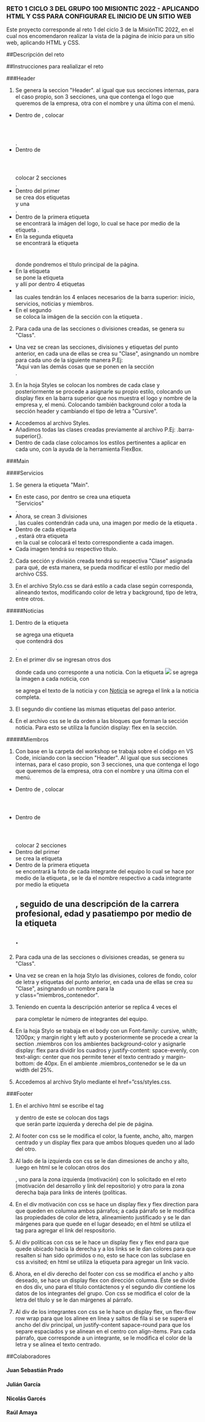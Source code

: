 ### RETO 1 CICLO 3 DEL GRUPO 100 MISIONTIC 2022 - APLICANDO HTML Y CSS PARA CONFIGURAR EL INICIO DE UN SITIO WEB

Este proyecto corresponde al reto 1 del ciclo 3 de la MisiónTIC 2022, en el cual nos encomendaron realizar la vista de la página de inicio para un sitio web, aplicando HTML y CSS.

##Descripción del reto


##Instrucciones para realializar el reto


###Header

1. Se genera la seccion "Header". al igual que sus secciones internas, para el caso propio, son 3 secciones, una que contenga el logo que queremos de la empresa, otra con el nombre y una última con el menú.
  - Dentro de <body></body>, colocar <header></header>.
  - Dentro de <header></header> colocar 2 secciones <section></section>.
  - Dentro del primer <section> se crea dos etiquetas <div></div> y una <nav></nav>.
  - Dentro de la primera etiqueta <div></div> se encontrará la imágen del logo, lo cual se hace por medio de la etiqueta <img>.
  - En la segunda etiqueta <div></div> se encontrará la etiqueta <h1></h1> donde pondremos el título principal de la página.
  - En la etiqueta <nav></nav> se pone la etiqueta <ul></ul> y allí por dentro 4 etiquetas <li></li> las cuales tendrán los 4 enlaces necesarios de la barra superior: inicio, servicios, noticias y miembros.
  - En el segundo <section> se coloca la imágen de la sección con la etiqueta <img>.

2. Para cada una de las secciones o divisiones creadas, se genera su "Class".
  - Una vez se crean las secciones, divisiones y etiquetas del punto anterior, en cada una de ellas se crea su "Clase", asingnando un nombre para cada uno de la siguiente manera P.Ej: <section class="barra-superior">"Aqui van las demás cosas que se ponen en la sección</section>.

3. En la hoja Styles se colocan los nombres de cada clase y posteriormente se procede a asignarle su propio estilo, colocando un display flex en la barra superior que nos muestra el logo y nombre de la empresa y, el menú. Colocando también background color a toda la sección header y cambiando el tipo de letra a "Cursive".
  - Accedemos al archivo Styles.
  - Añadimos todas las clases creadas previamente al archivo P.Ej: .barra-superior{}.
  - Dentro de cada clase colocamos los estilos pertinentes a aplicar en cada uno, con la ayuda de la herramienta FlexBox.


###Main

####Servicios

1. Se genera la etiqueta "Main". 
  - En este caso, por dentro se crea una etiqueta <section>"Servicios"</section>. 
  - Ahora, se crean 3 divisiones <div></div>, las cuales contendrán cada una, una imagen por medio de la etiqueta <img>. 
  - Dentro de cada etiqueta <div></div>, estará otra etiqueta <div></div> en la cual se colocará el texto correspondiente a cada imagen.
  - Cada imagen tendrá su respectivo titulo.

2. Cada sección y división creada tendrá su respectiva "Clase" asignada para qué, de esta manera, se pueda modificar el estilo por medio del archivo CSS.

3. En el archivo Stylo.css se dará estilo a cada clase según corresponda, alineando textos, modificando color de letra y background, tipo de letra, entre otros.

#####Noticias

1. Dentro de la etiqueta <main></main> se agrega una etiqueta <section></section> que contendrá dos <div></div>. 

2. En el primer div se ingresan otros dos <div></div> donde cada uno corresponte a una noticia. Con la etiqueta <img src="ruta-imagen"> se agrega la imagen a cada noticia, con <p></p> se agrega el texto de la noticia y con <a href="link-noticia">Noticia</a> se agrega el link a la noticia completa.

3. El segundo div contiene las mismas etiquetas del paso anterior.

4. En el archivo css se le da orden a las bloques que forman la sección noticia. Para esto se utiliza la función display: flex en la sección.

#####Miembros

1. Con base en la carpeta del workshop se trabaja sobre el código en VS Code, iniciando con la seccion "Header". Al igual que sus secciones internas, para el caso propio, son 3 secciones, una que contenga el logo que queremos de la empresa, otra con el nombre y una última con el menú.
  - Dentro de <body></body>, colocar <header></header>
  - Dentro de <header></header> colocar 2 secciones <section></section>
  - Dentro del primer <section> se crea la etiqueta <div></div>
  - Dentro de la primera etiqueta <div></div> se encontrará la foto de cada integrante del equipo lo cual se hace por medio de la etiqueta <img>, se le da el nombre respectivo a cada integrante por medio la etiqueta <h2>, seguido de una descripción de la carrera profesional, edad y pasatiempo por medio de la etiqueta <p>.  

2. Para cada una de las secciones o divisiones creadas, se genera su "Class".
  - Una vez se crean en la hoja Stylo las divisiones, colores de fondo, color de letra y etiquetas del punto anterior, en cada una de ellas se crea su "Clase", asingnando un nombre para la <section id=“team” de la siguiente manera:  class =”miembros” > y class=”miembros_contenedor".

3. Teniendo en cuenta la descripción anterior se replica 4 veces el  <div></div> para completar le número de integrantes del equipo. 

4. En la hoja Stylo se trabaja en el body con un Font-family: cursive, whith; 1200px; y margin right y left auto  y posteriormente se procede a crear la section .miembros con los ambientes background-color y asignarle display: flex para dividir los cuadros y justify-content: space-evenly, con text-align: center que nos permite tener el texto centrado y margin-bottom: de 40px.
En el ambiente .miembros_contenedor se le da un width del 25%.

5. Accedemos al archivo Stylo mediante el href=”css/styles.css.

###Footer

1. En el archivo html se escribe el tag <footer></footer> y dentro de este se colocan dos tags <div></div> que serán parte izquierda y derecha del pie de página. 

2. Al footer con css se le modifica el color, la fuente, ancho, alto, margen centrado y un display flex para que ambos bloques queden uno al lado del otro. 

3. Al lado de la izquierda con css se le dan dimesiones de ancho y alto, luego en html se le colocan otros dos <div></div>, uno para la zona izquierda (motivación) con lo solicitado en el reto (motivación del desarrollo y link del repositorio) y otro para la zona derecha baja para links de interés (políticas.

4. En el div motivación con css se hace un display flex y flex direction para que queden en columna ambos párrafos; a cada párrafo se le modifica las propiedades de color de letra, alineamiento justificado y se le dan márgenes para que quede en el lugar deseado; en el html se utiliza el tag <a href="link-repositorio"></a> para agregar el link del respositorio. 

5. Al div políticas con css se le hace un display flex y flex end para que quede ubicado hacia la derecha y a los links se le dan colores para que resalten si han sido oprimidos o no, esto se hace con las subclase en css a:visited; en html se utiliza la etiqueta <a href="#"></a> para agregar un link vacío.

6. Ahora, en el div derecho del footer con css se modifica el ancho y alto deseado, se hace un display flex con dirección columna. Éste se divide en dos div, uno para el título contáctenos y el segundo div contiene los datos de los integrantes del grupo. Con css se modifica el color de la letra del título y se le dan márgenes al párrafo. 

7. Al div de los integrantes con css se le hace un display flex, un flex-flow row wrap para que los alinee en línea y saltos de fila si se se supera el ancho del div principal, un justify-content sapace-round para que los separe espaciados y se alinean en el centro con align-items. Para cada párrafo, que corresponde a un integrante, se le modifica el color de la letra y se alinea el texto centrado.

##Colaboradores

#### Juan Sebastián Prado
#### Julián García
#### Nicolás Garcés
#### Raúl Amaya